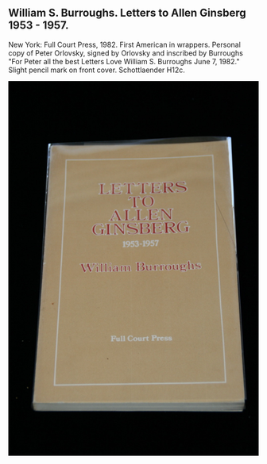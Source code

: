 ## William S. Burroughs. Letters to Allen Ginsberg 1953 - 1957.

New York: Full Court Press, 1982. First American in wrappers. Personal copy of Peter Orlovsky, signed by Orlovsky and inscribed by Burroughs "For Peter all the best Letters Love William S. Burroughs June 7, 1982."  Slight pencil mark on front cover. Schottlaender H12c.

![Letters to Allen Ginsberg 1953 - 1957](../assets/images/letters-to-allen-ginsberg-1953-2.jpg)
